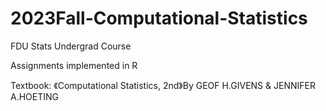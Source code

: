 # 2023Fall-Computational-Statistics
FDU Stats Undergrad Course


Assignments implemented in R

Textbook: 《Computational Statistics, 2nd》By GEOF H.GIVENS & JENNIFER A.HOETING
